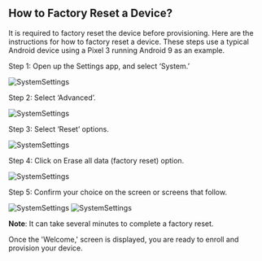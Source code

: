 
## How to Factory Reset a Device?

It is required to factory reset the device before provisioning. Here are the instructions for how to factory reset a device. These steps use a typical Android device using a Pixel 3 running Android 9 as an example.

Step 1: Open up the Settings app, and select ‘System.’

![SystemSettings](./images/factory_reset.png)

  

Step 2: Select ‘Advanced’.

![SystemSettings](./images/factory_reset_advance.png)

Step 3: Select ‘Reset’ options.

![SystemSettings](./images/factory_reset_reset.png)

Step 4: Click on Erase all data (factory reset) option.

![SystemSettings](https://lh4.googleusercontent.com/DKVOJ3eaDRcoINf1a7STjfa9O63e4_YUItODuT3TOU7AB4TWQePGjWROKaCE4tSIGbSX0qs-iBFu5t4_dN4wY9W9WIeCBuixP-TtmGeHkidPlzhkgKWqN8eQS9JjAZl5qEmynU1j)

  

Step 5: Confirm your choice on the screen or screens that follow.

![SystemSettings](./images/factoryReset_Confirm1.png) ![SystemSettings](./images/FactoryResetConfirm2.png)

  

**Note**: It can take several minutes to complete a factory reset.

Once the 'Welcome,' screen is displayed, you are ready to enroll and provision your device.